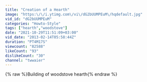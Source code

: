 ```yaml
---
title: "Creation of a Hearth"
image: "https:\/\/i.ytimg.com\/vi\/dG2bUUMPEuM\/hqdefault.jpg"
vid_id: "dG2bUUMPEuM"
categories: "Howto-Style"
tags: ["hearth","woodstove"]
date: "2021-10-29T11:51:09+03:00"
vid_date: "2013-02-14T05:58:44Z"
duration: "PT4M17S"
viewcount: "82588"
likeCount: "93"
dislikeCount: "30"
channel: "twwaier"
---
```

{% raw %}Building of woodstove hearth{% endraw %}

